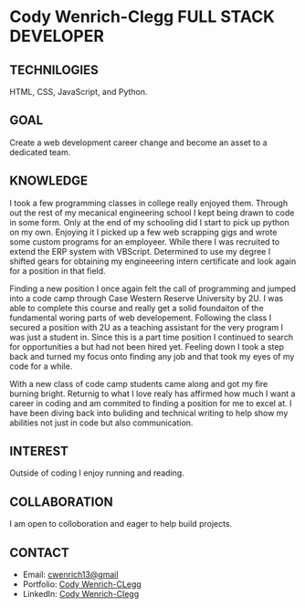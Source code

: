 # Cody Wenrich-Clegg FULL STACK DEVELOPER 

## TECHNILOGIES
HTML, CSS, JavaScript, and Python.

## GOAL 

Create a web development career change and become an asset to a dedicated team. 

## KNOWLEDGE 

I took a few programming classes in college really enjoyed them. Through out the rest of my mecanical engineering school I kept being drawn to code in some form. Only at the end of my schooling did I start to pick up python on my own. Enjoying it I picked up a few web scrapping gigs and wrote some custom programs for an employeer. While there I was recruited to extend the ERP system with VBScript. Determined to use my degree I shifted gears for obtaining my engineeering intern certificate and look again for a position in that field.

Finding a new position I once again felt the call of programming and jumped into a code camp through Case Western Reserve University by 2U. I was able to complete this course and really get a solid foundaiton of the fundamental woring parts of web developement. Following the class I secured a position with 2U as a teaching assistant for the very program I was just a student in. Since this is a part time position I continued to search for opportunities a but had not been hired yet. Feeling down I took a step back and turned my focus onto finding any job and that took my eyes of my code for a while.

With a new class of code camp students came along and got my fire burning bright. Returnig to what I love realy has affirmed how much I want a career in coding and am commited to finding a position for me to excel at. I have been diving back into buliding and technical writing to help show my abilities not just in code but also communication. 

## INTEREST 

Outside of coding I enjoy running and reading.

## COLLABORATION 

I am open to colloboration and eager to help build projects. 


## CONTACT 
- Email: <cwenrich13@gmail>
- Portfolio: [Cody Wenrich-CLegg](https://codywenrich.com/)
- LinkedIn: [Cody Wenrich-Clegg](https://www.linkedin.com/in/cody-wenrich-clegg-864733254/) 
